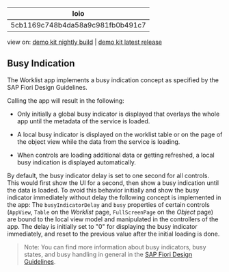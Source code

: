 <!-- loio5cb1169c748b4da58a9c981fb0b491c7 -->

| loio |
| -----|
| 5cb1169c748b4da58a9c981fb0b491c7 |

<div id="loio">

view on: [demo kit nightly build](https://openui5nightly.hana.ondemand.com/#/topic/5cb1169c748b4da58a9c981fb0b491c7) | [demo kit latest release](https://openui5.hana.ondemand.com/#/topic/5cb1169c748b4da58a9c981fb0b491c7)</div>

## Busy Indication

The Worklist app implements a busy indication concept as specified by the SAP Fiori Design Guidelines.

Calling the app will result in the following:

-   Only initially a global busy indicator is displayed that overlays the whole app until the metadata of the service is loaded.

-   A local busy indicator is displayed on the worklist table or on the page of the object view while the data from the service is loading.

-   When controls are loading additional data or getting refreshed, a local busy indication is displayed automatically.


By default, the busy indicator delay is set to one second for all controls. This would first show the UI for a second, then show a busy indication until the data is loaded. To avoid this behavior initially and show the busy indicator immediately without delay the following concept is implemented in the app: The `busyIndicatorDelay` and `busy` properties of certain controls \(`AppView`, `Table` on the *Worklist* page, `FullScreenPage` on the *Object* page\) are bound to the local view model and manipulated in the controllers of the app. The delay is initially set to "0" for displaying the busy indicator immediately, and reset to the previous value after the initial loading is done.

> Note:
> You can find more information about busy indicators, busy states, and busy handling in general in the [SAP Fiori Design Guidelines](https://experience.sap.com/fiori-design/).
> 
> 

